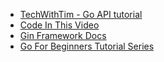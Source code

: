 - [TechWithTim - Go API tutorial](https://www.youtube.com/watch?v=bj77B59nkTQ)
- [Code In This Video](https://github.com/techwithtim/Go-API-Tutorial)
- [Gin Framework Docs](https://github.com/gin-gonic/gin)
- [Go For Beginners Tutorial Series](https://www.youtube.com/watch?v=75lJD)